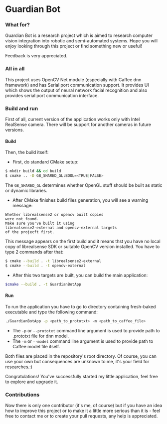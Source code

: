 # Guardian Bot

### What for?

Guardian Bot is a research project which is aimed to
research computer vision integration into robotic and
semi-automated systems. Hope you will enjoy looking
through this project or find something new or useful!

Feedback is very appreciated.

### All in all

This project uses OpenCV Net module (especially with
Caffee dnn framework) and has Serial port communication
support. It provides UI which shows the output of
neural network facial recognition and also provides
serial port communication interface.

### Build and run

First of all, current version of the application works
only with Intel RealSense camera. There will be
support for another cameras in future versions.

#### Build

Then, the build itself:
- First, do standard CMake setup:
```bash
$ mkdir build && cd build
$ cmake .. -D GB_SHARED_GL:BOOL=<TRUE|FALSE>
```
The `GB_SHARED_GL` determines whether OpenGL stuff
should be built as static or dynamic libraries.

- After CMake finishes build files generation, you
will see a warning message:

```
Whether librealsense2 or opencv built copies
were not found.
Make sure you've built it using
librealsense2-external and opencv-external targets
of the projecft first.
```

This message appears on the first build and it means
thst you have no local copy of librealsense SDK or
suitable OpenCV version installed. You have to type
2 commands after that:

```bash
$ cmake --build . -t librealsense2-external
$ cmake --build . -t opencv-external
```

- After this two targets are built, you can build
the main application:
```bash
$cmake --build . -t GuardianBotApp
```

#### Run

To run the application you have to go to directory
containing fresh-baked executable and type the
following command:

```bash
./GuardianBotApp -p <path_to_prototxt> -m <path_to_caffee_file>
```

- The `-p` or `--prototxt` command line argument is
used to provide path to .prototxt file for dnn
model.
- The `-m` or `--model` command line argument is
used to provide path to Caffee model file itself.

Both files are placed in the repository's root
directory. Of course, you can use your own but
consequences are unknown to me, it's your field for
researches.:)

Congratulations! You've successfully started my
little application, feel free to explore and upgrade
it.

### Contributions

Now there is only one contributor (it's me, of course)
but if you have an idea how to improve this project or
to make it a little more serious than it is - feel free
to contact me or to create your pull requests, any
help is appreciated.
